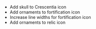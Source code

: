 * Add skull to Crescentia icon
* Add ornaments to fortification icon
* Increase line widths for fortification icon
* Add ornaments to relic icon
